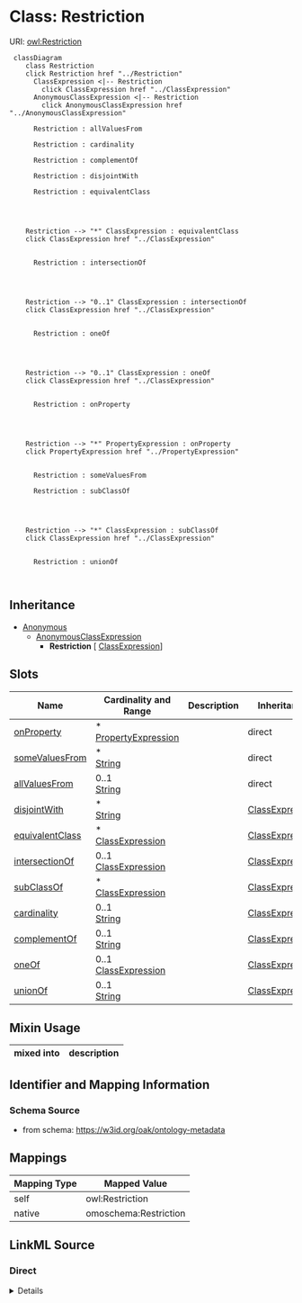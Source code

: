 

# Class: Restriction



URI: [owl:Restriction](http://www.w3.org/2002/07/owl#Restriction)






```{mermaid}
 classDiagram
    class Restriction
    click Restriction href "../Restriction"
      ClassExpression <|-- Restriction
        click ClassExpression href "../ClassExpression"
      AnonymousClassExpression <|-- Restriction
        click AnonymousClassExpression href "../AnonymousClassExpression"
      
      Restriction : allValuesFrom
        
      Restriction : cardinality
        
      Restriction : complementOf
        
      Restriction : disjointWith
        
      Restriction : equivalentClass
        
          
    
    
    Restriction --> "*" ClassExpression : equivalentClass
    click ClassExpression href "../ClassExpression"

        
      Restriction : intersectionOf
        
          
    
    
    Restriction --> "0..1" ClassExpression : intersectionOf
    click ClassExpression href "../ClassExpression"

        
      Restriction : oneOf
        
          
    
    
    Restriction --> "0..1" ClassExpression : oneOf
    click ClassExpression href "../ClassExpression"

        
      Restriction : onProperty
        
          
    
    
    Restriction --> "*" PropertyExpression : onProperty
    click PropertyExpression href "../PropertyExpression"

        
      Restriction : someValuesFrom
        
      Restriction : subClassOf
        
          
    
    
    Restriction --> "*" ClassExpression : subClassOf
    click ClassExpression href "../ClassExpression"

        
      Restriction : unionOf
        
      
```





## Inheritance
* [Anonymous](Anonymous.md)
    * [AnonymousClassExpression](AnonymousClassExpression.md)
        * **Restriction** [ [ClassExpression](ClassExpression.md)]



## Slots

| Name | Cardinality and Range | Description | Inheritance |
| ---  | --- | --- | --- |
| [onProperty](onProperty.md) | * <br/> [PropertyExpression](PropertyExpression.md) |  | direct |
| [someValuesFrom](someValuesFrom.md) | * <br/> [String](String.md) |  | direct |
| [allValuesFrom](allValuesFrom.md) | 0..1 <br/> [String](String.md) |  | direct |
| [disjointWith](disjointWith.md) | * <br/> [String](String.md) |  | [ClassExpression](ClassExpression.md) |
| [equivalentClass](equivalentClass.md) | * <br/> [ClassExpression](ClassExpression.md) |  | [ClassExpression](ClassExpression.md) |
| [intersectionOf](intersectionOf.md) | 0..1 <br/> [ClassExpression](ClassExpression.md) |  | [ClassExpression](ClassExpression.md) |
| [subClassOf](subClassOf.md) | * <br/> [ClassExpression](ClassExpression.md) |  | [ClassExpression](ClassExpression.md) |
| [cardinality](cardinality.md) | 0..1 <br/> [String](String.md) |  | [ClassExpression](ClassExpression.md) |
| [complementOf](complementOf.md) | 0..1 <br/> [String](String.md) |  | [ClassExpression](ClassExpression.md) |
| [oneOf](oneOf.md) | 0..1 <br/> [ClassExpression](ClassExpression.md) |  | [ClassExpression](ClassExpression.md) |
| [unionOf](unionOf.md) | 0..1 <br/> [String](String.md) |  | [ClassExpression](ClassExpression.md) |



## Mixin Usage

| mixed into | description |
| --- | --- |








## Identifier and Mapping Information







### Schema Source


* from schema: https://w3id.org/oak/ontology-metadata




## Mappings

| Mapping Type | Mapped Value |
| ---  | ---  |
| self | owl:Restriction |
| native | omoschema:Restriction |







## LinkML Source

<!-- TODO: investigate https://stackoverflow.com/questions/37606292/how-to-create-tabbed-code-blocks-in-mkdocs-or-sphinx -->

### Direct

<details>
```yaml
name: Restriction
from_schema: https://w3id.org/oak/ontology-metadata
is_a: AnonymousClassExpression
mixin: true
mixins:
- ClassExpression
slots:
- onProperty
- someValuesFrom
- allValuesFrom
class_uri: owl:Restriction

```
</details>

### Induced

<details>
```yaml
name: Restriction
from_schema: https://w3id.org/oak/ontology-metadata
is_a: AnonymousClassExpression
mixin: true
mixins:
- ClassExpression
attributes:
  onProperty:
    name: onProperty
    from_schema: https://w3id.org/oak/ontology-metadata
    rank: 1000
    is_a: logical_predicate
    slot_uri: owl:onProperty
    alias: onProperty
    owner: Restriction
    domain_of:
    - Restriction
    range: PropertyExpression
    multivalued: true
  someValuesFrom:
    name: someValuesFrom
    todos:
    - restrict range
    from_schema: https://w3id.org/oak/ontology-metadata
    rank: 1000
    is_a: logical_predicate
    slot_uri: owl:someValuesFrom
    alias: someValuesFrom
    owner: Restriction
    domain_of:
    - Restriction
    range: string
    multivalued: true
  allValuesFrom:
    name: allValuesFrom
    todos:
    - restrict range
    from_schema: https://w3id.org/oak/ontology-metadata
    rank: 1000
    is_a: logical_predicate
    slot_uri: owl:allValuesFrom
    alias: allValuesFrom
    owner: Restriction
    domain_of:
    - Restriction
    range: string
  disjointWith:
    name: disjointWith
    todos:
    - restrict range
    from_schema: https://w3id.org/oak/ontology-metadata
    rank: 1000
    is_a: logical_predicate
    slot_uri: owl:disjointWith
    alias: disjointWith
    owner: Restriction
    domain_of:
    - ClassExpression
    - PropertyExpression
    range: string
    multivalued: true
  equivalentClass:
    name: equivalentClass
    todos:
    - restrict range
    from_schema: https://w3id.org/oak/ontology-metadata
    rank: 1000
    is_a: logical_predicate
    mixins:
    - match_aspect
    slot_uri: owl:equivalentClass
    alias: equivalentClass
    owner: Restriction
    domain_of:
    - ClassExpression
    range: ClassExpression
    multivalued: true
  intersectionOf:
    name: intersectionOf
    todos:
    - restrict range
    from_schema: https://w3id.org/oak/ontology-metadata
    rank: 1000
    is_a: logical_predicate
    slot_uri: owl:intersectionOf
    alias: intersectionOf
    owner: Restriction
    domain_of:
    - ClassExpression
    range: ClassExpression
  subClassOf:
    name: subClassOf
    from_schema: https://w3id.org/oak/ontology-metadata
    rank: 1000
    is_a: logical_predicate
    slot_uri: rdfs:subClassOf
    alias: subClassOf
    owner: Restriction
    domain_of:
    - ClassExpression
    range: ClassExpression
    multivalued: true
  cardinality:
    name: cardinality
    from_schema: https://w3id.org/oak/ontology-metadata
    rank: 1000
    is_a: logical_predicate
    slot_uri: owl:cardinality
    alias: cardinality
    owner: Restriction
    domain_of:
    - ClassExpression
    range: string
  complementOf:
    name: complementOf
    todos:
    - restrict range
    from_schema: https://w3id.org/oak/ontology-metadata
    rank: 1000
    is_a: logical_predicate
    slot_uri: owl:complementOf
    alias: complementOf
    owner: Restriction
    domain_of:
    - ClassExpression
    range: string
  oneOf:
    name: oneOf
    from_schema: https://w3id.org/oak/ontology-metadata
    rank: 1000
    is_a: logical_predicate
    slot_uri: owl:oneOf
    alias: oneOf
    owner: Restriction
    domain_of:
    - ClassExpression
    range: ClassExpression
  unionOf:
    name: unionOf
    from_schema: https://w3id.org/oak/ontology-metadata
    rank: 1000
    is_a: logical_predicate
    slot_uri: owl:unionOf
    alias: unionOf
    owner: Restriction
    domain_of:
    - ClassExpression
    range: string
class_uri: owl:Restriction

```
</details>